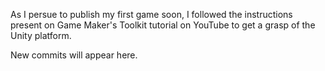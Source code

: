 As I persue to publish my first game soon,
I followed the instructions present on Game Maker's Toolkit tutorial on YouTube to get a grasp of the Unity platform.

New commits will appear here.
